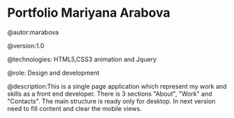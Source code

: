 Portfolio Mariyana Arabova
==============================

@autor:marabova

@version:1.0

@technologies: HTML5,CSS3 animation and Jquery 

@role: Design and development

@description:This is a single page application which represent my work and skills as a front end developer.  There is 3 sections "About", "Work" and "Contacts". The main structure is ready only for desktop. In next version need to fill content and clear the mobile views. 

